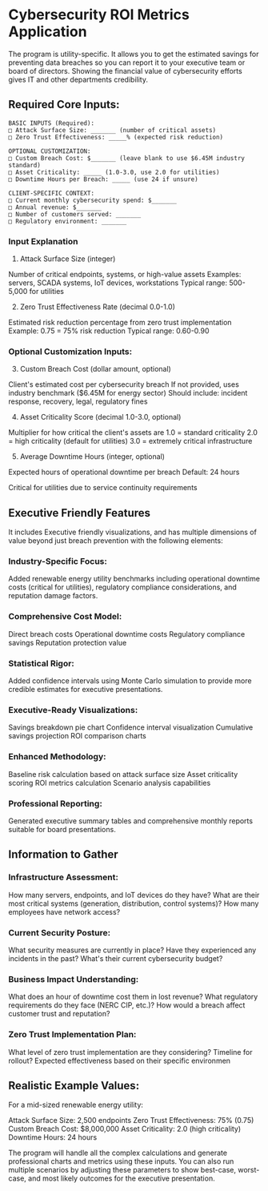 # Cybersecurity ROI Metrics Application
The program is utility-specific. It allows you to get the estimated savings for preventing data breaches so you can report it to your executive team or board of directors. Showing the financial value of cybersecurity efforts gives IT and other departments credibility.

## Required Core Inputs:

```
BASIC INPUTS (Required):
□ Attack Surface Size: _______ (number of critical assets)
□ Zero Trust Effectiveness: _____% (expected risk reduction)

OPTIONAL CUSTOMIZATION:
□ Custom Breach Cost: $_______ (leave blank to use $6.45M industry standard)
□ Asset Criticality: _____ (1.0-3.0, use 2.0 for utilities)
□ Downtime Hours per Breach: _____ (use 24 if unsure)

CLIENT-SPECIFIC CONTEXT:
□ Current monthly cybersecurity spend: $_______
□ Annual revenue: $_______
□ Number of customers served: _______
□ Regulatory environment: _______
```
### Input Explanation
1. Attack Surface Size (integer)

Number of critical endpoints, systems, or high-value assets
Examples: servers, SCADA systems, IoT devices, workstations
Typical range: 500-5,000 for utilities

2. Zero Trust Effectiveness Rate (decimal 0.0-1.0)

Estimated risk reduction percentage from zero trust implementation
Example: 0.75 = 75% risk reduction
Typical range: 0.60-0.90

### Optional Customization Inputs:

3. Custom Breach Cost (dollar amount, optional)

Client's estimated cost per cybersecurity breach
If not provided, uses industry benchmark ($6.45M for energy sector)
Should include: incident response, recovery, legal, regulatory fines

4. Asset Criticality Score (decimal 1.0-3.0, optional)

Multiplier for how critical the client's assets are
1.0 = standard criticality
2.0 = high criticality (default for utilities)
3.0 = extremely critical infrastructure

5. Average Downtime Hours (integer, optional)

Expected hours of operational downtime per breach
Default: 24 hours

Critical for utilities due to service continuity requirements

## Executive Friendly Features

It includes Executive friendly visualizations, and has multiple dimensions of value beyond just breach prevention with the following elements:

### Industry-Specific Focus: 
Added renewable energy utility benchmarks including operational downtime costs (critical for utilities), regulatory compliance considerations, and reputation damage factors.

### Comprehensive Cost Model: 
Direct breach costs
Operational downtime costs
Regulatory compliance savings
Reputation protection value

### Statistical Rigor: 
Added confidence intervals using Monte Carlo simulation to provide more credible estimates for executive presentations.

### Executive-Ready Visualizations: 
Savings breakdown pie chart
Confidence interval visualization
Cumulative savings projection
ROI comparison charts

### Enhanced Methodology:
Baseline risk calculation based on attack surface size
Asset criticality scoring
ROI metrics calculation
Scenario analysis capabilities

### Professional Reporting: 
Generated executive summary tables and comprehensive monthly reports suitable for board presentations.

## Information to Gather

### Infrastructure Assessment:
How many servers, endpoints, and IoT devices do they have?
What are their most critical systems (generation, distribution, control systems)?
How many employees have network access?

### Current Security Posture:
What security measures are currently in place?
Have they experienced any incidents in the past?
What's their current cybersecurity budget?

### Business Impact Understanding:
What does an hour of downtime cost them in lost revenue?
What regulatory requirements do they face (NERC CIP, etc.)?
How would a breach affect customer trust and reputation?

### Zero Trust Implementation Plan:
What level of zero trust implementation are they considering?
Timeline for rollout?
Expected effectiveness based on their specific environmen

## Realistic Example Values:
For a mid-sized renewable energy utility:

Attack Surface Size: 2,500 endpoints
Zero Trust Effectiveness: 75% (0.75)
Custom Breach Cost: $8,000,000
Asset Criticality: 2.0 (high criticality)
Downtime Hours: 24 hours

The program will handle all the complex calculations and generate professional charts and metrics using these inputs. You can also run multiple scenarios by adjusting these parameters to show best-case, worst-case, and most likely outcomes for the executive presentation.
